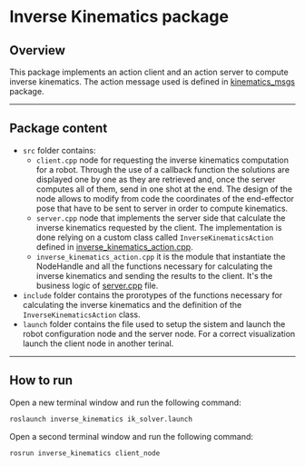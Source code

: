 # Inverse Kinematics package

## Overview

This package implements an action client and an action server to compute inverse kinematics. The action message used is defined in [kinematics_msgs](../kinematics_msgs) package.

---

## Package content

* ```src``` folder contains:
  * ```client.cpp``` node for requesting the inverse kinematics computation for a robot. Through the use of a callback function the solutions are displayed one by one as they are retrieved and, once the server computes all of them, send in one shot at the end. The design of the node allows to modify from code the coordinates of the end-effector pose that have to be sent to server in order to compute kinematics.
  * ```server.cpp``` node that implements the server side that calculate the inverse kinematics requested by the client. The implementation is done relying on a custom class called ```InverseKinematicsAction``` defined in [inverse_kinematics_action.cpp](./include/inverse_kinematics/inverse_kinematics_action.h).
  * ```inverse_kinematics_action.cpp``` it is the module that instantiate the NodeHandle and all the functions necessary for calculating the inverse kinematics and sending the results to the client. It's the business logic of [server.cpp](./src/server.cpp) file.
* ```include``` folder contains the prorotypes of the functions necessary for calculating the inverse kinematics and the definition of the ```InverseKinematicsAction``` class.
* ```launch``` folder contains the file used to setup the sistem and launch the robot configuration node and the server node. For a correct visualization launch the client node in another terinal.

---

## How to run

Open a new terminal window and run the following command:

```bash
roslaunch inverse_kinematics ik_solver.launch
```

Open a second terminal window and run the following command:

```bash
rosrun inverse_kinematics client_node
```
